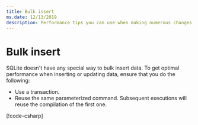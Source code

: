 ```yaml
---
title: Bulk insert
ms.date: 12/13/2019
description: Performance tips you can use when making numerous changes to the database.
---
```

# Bulk insert

SQLite doesn't have any special way to bulk insert data. To get optimal performance when inserting or updating data, ensure that you do the following:

- Use a transaction.
- Reuse the same parameterized command. Subsequent executions will reuse the compilation of the first one.

[!code-csharp[](../../../../samples/snippets/standard/data/sqlite/BulkInsertSample/Program.cs?name=snippet_BulkInsert)]
